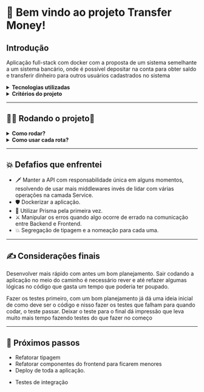 # 🚀 Bem vindo ao projeto Transfer Money!

## Introdução

Aplicação full-stack com docker com a proposta de um sistema semelhante a um sistema bancário, onde é possível depositar na conta para obter saldo e transferir dinheiro para outros usuários cadastrados no sistema

<!-- ![alt text](https://raw.githubusercontent.com/abnerferreiradesousa/app-transferDIN/main/images/app.png) -->

<details>
<summary><strong> Tecnologias utilizadas </strong></summary>

Frontend:

<ul> 
<li> React c/ Typescript</li>
<li> Chakra UI</li>
<li> Recoil</li>
<li> React-router-dom</li>
<li> Jest</li>
</ul>
<hr>

Backend:

<ul> 
<li> Express c/ Typescript</li>
<li> Prisma c/ mysql2</li>
<li> Jest</li>
<li> jsonwebtoken</li>
<li> zod</li>
<li> momentjs</li>
</ul>

</details>

<details>
<summary><strong> Critérios do projeto </strong></summary>

### Backend

    - **Stack Base**
        - Um servidor em Node.js utilizando Typescript;
        - Um ORM de sua preferência;
        - Um bancos de dados PostgreSQL.
    - **Arquitetura** (Veja o diagrama abaixo p/ entender melhor)
        - Tabela **Users:**
            - id —> *PK*
            - username (o @ do usuário)
            - password (*hasheada*)
            - accountId —> *FK* Accounts[id]
        - Tabela **Accounts:**
            - id —> *PK*
            - balance
        - Tabela **Transactions:**
            - id —> *PK*
            - debitedAccountId —> *FK* Accounts[id]
            - creditedAccountId —> *FK* Accounts[id]
            - value
            - createdAt
    - **As seguintes regras de negócio devem ser levadas em consideração durante o processo de estruturação dos *endpoints*:**
        - Qualquer pessoa deverá poder fazer parte do app. Para isso, basta realizar o cadastro informando *username* e *password*.
        - Deve-se garantir que cada *username* seja único e composto por, pelo menos, 3 caracteres.
        - Deve-se garantir que a *password* seja composta por pelo menos 8 caracteres, um número e uma letra maiúscula. Lembre-se que ela deverá ser *hashada* ao ser armazenada no banco.
        - Durante o processo de cadastro de um novo usuário, sua respectiva conta deverá ser criada automaticamente na tabela **Accounts** com um *balance* de R$ 100,00. É importante ressaltar que caso ocorra algum problema e o usuário não seja criado,  a tabela **Accounts** não deverá ser afetada.
        - Todo usuário deverá conseguir logar na aplicação informando *username* e *password.* Caso o login seja bem-sucedido, um token JWT (com 24h de validade) deverá ser fornecido.
        - Todo usuário logado (ou seja, que apresente um token válido) deverá ser capaz de visualizar seu próprio *balance* atual. Um usuário A não pode visualizar o *balance* de um usuário B, por exemplo.
        - Todo usuário logado (ou seja, que apresente um token válido) deverá ser capaz de realizar um *cash-out* informando o *username* do usuário que sofrerá o *cash-in*), caso apresente *balance* suficiente para isso. Atente-se ao fato de que um usuário não deverá ter a possibilidade de realizar uma transferência para si mesmo.
        - Toda nova transação bem-sucedida deverá ser registrada na tabela **Transactions**. Em casos de falhas transacionais, a tabela **Transactions** não deverá ser afetada.
        - Todo usuário logado (ou seja, que apresente um token válido) deverá ser capaz de visualizar as transações financeiras (*cash-out* e *cash-in*) que participou. Caso o usuário não tenha participado de uma determinada transação, ele nunca poderá ter acesso à ela.
        - Todo usuário logado (ou seja, que apresente um token válido) deverá ser capaz de filtrar as transações financeiras que participou por:
            - Data de realização da transação e/ou
                - Transações de *cash-out;*
                - Transações de *cash-in.*

### Frontend

    - **Stack Base**
        - React ou Next utilizando Typescript;
        - CSS3 ou uma biblioteca de estilização de sua preferência;
    - **As seguintes regras de negócio devem ser levadas em consideração durante a estruturação da interface visual:**
        - Página para realizar o cadastro informando *username* e *password.*
        - Página para realizar o login informando *username* e *password.*
        - Com o usuário logado, a página principal deve apresentar:
            - *balance* atual do usuário;
            - Seção voltada à realização de transferências para outros usuários a partir do *username* de quem sofrerá o *cash-in*;
            - Tabela com os detalhes de todas as transações que o usuário participou;
            - Mecanismo para filtrar a tabela por data de transação e/ou transações do tipo *cash-in*/*cash-out*;
            - Botão para realizar o *log-out.*

</details>

---

## 👨‍💻 Rodando o projeto👨

<details>
  
<summary><strong>Como rodar?</strong></summary>
  
1. Clone o repositório com o comando: <br/>
  `git clone git@github.com:jonatasqueirozlima/transfer-money.git`;
2. Entre na pasta do repositório: <br/>
  `cd transfer-money`
2. Inicie a aplicação com o comando:
 - `docker-compose up -d --build`
 - *Obs: Criará tres containeres, frontend na porta 3000, backend na porta 3001 e database na porta 3306. Certifique que essas portas estejam livres*
3. Acessar a seguinte URL: <br/>
  http://localhost:3000/
  - Caso queira testar a API, basta acessar o tópico <i>"Como usar cada rota?".</i>

</details>

<details>
  
<summary><strong>Como usar cada rota?</strong></summary>  
</br>
 
[Rotas documentadas](https://github.com/jonatasqueirozlima/transfer-money/blob/main/API_README.md)
      
</details>

---

## 💥 Defafios que enfrentei

- 🗡️ Manter a API com responsabilidade única em alguns momentos, resolvendo de usar mais middlewares invés de lidar com várias operações na camada Service.
- 🛡️ Dockerizar a aplicação.
- 🥊 Utilizar Prisma pela primeira vez.
- ⚔️ Manipular os erros quando algo ocorre de errado na comunicação entre Backend e Frontend.
- 💥 Segregação de tipagem e a nomeação para cada uma.

---

## ✍️ Considerações finais

<p>
Desenvolver mais rápido com antes um bom planejamento. Sair codando a aplicação no meio do caminho é necessário rever e até refazer algumas lógicas no código que gasta um tempo que poderia ter poupado. 
</p>

<p>Fazer os testes primeiro, com um bom planejamento já dá uma ideia inicial de como deve ser o código e nisso fazer os testes que falham para quando codar, o teste passar. Deixar o teste para o final dá impressão que leva muito mais tempo fazendo testes do que fazer no começo</p>

---

## 🥷 Próximos passos</h2>

- Refatorar tipagem
- Refatorar componentes do frontend para ficarem menores
- Deploy de toda a aplicação.</p>
- Testes de integração
